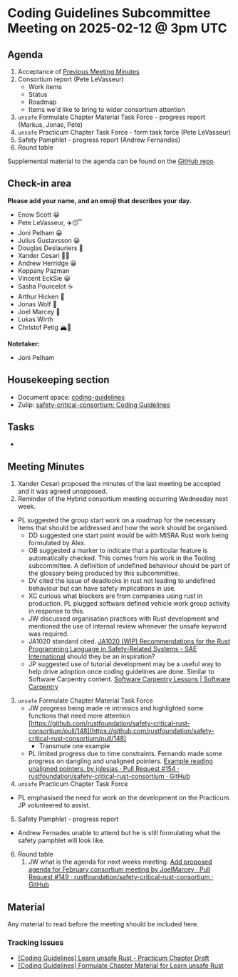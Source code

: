 # Coding Guidelines Subcommittee Meeting on 2025-02-12 @ 3pm UTC

## Agenda

1. Acceptance of [Previous Meeting Minutes](https://github.com/rustfoundation/safety-critical-rust-consortium/blob/main/subcommittee/coding-guidelines/meetings/2025-January-29/minutes.md)  
2. Consortium report (Pete LeVasseur)  
   * Work items  
   * Status  
   * Roadmap  
   * Items we'd like to bring to wider consortium attention  
3. `unsafe` Formulate Chapter Material Task Force \- progress report (Markus, Jonas, Pete)  
4. `unsafe` Practicum Chapter Task Force \- form task force (Pete LeVasseur)  
5. Safety Pamphlet \- progress report (Andrew Fernandes)  
6. Round table

Supplemental material to the agenda can be found on the [GitHub repo](https://github.com/rustfoundation/safety-critical-rust-consortium/tree/main/subcommittee/coding-guidelines).

## Check-in area

**Please add your name, and an emoji that describes your day.**

* Enow Scott 😀  
* Pete LeVasseur, ✈️😴  
* Joni Pelham 😀  
* Julius Gustavsson 😀  
* Douglas Deslauriers 🙂  
* Xander Cesari 😶‍🌫️  
* Andrew Herridge 😀  
* Koppany Pazman  
* Vincent EckSie 😀  
* Sasha Pourcelot ☕  
* Arthur Hicken 🚀  
* Jonas Wolf 🙂  
* Joel Marcey 🥱  
* Lukas Wirth  
* Christof Petig 🏔️🥾

**Notetaker:**

* Joni Pelham

## Housekeeping section

* Document space: [coding-guidelines](https://github.com/rustfoundation/safety-critical-rust-consortium/tree/main/subcommittee/coding-guidelines)  
* Zulip: [safety-critical-consortium: Coding Guidelines](https://rust-lang.zulipchat.com/#narrow/channel/445688-safety-critical-consortium/topic/Coding.20Guidelines)

## Tasks

* 

## Meeting Minutes

1. Xander Cesari proposed the minutes of the last meeting be accepted and it was agreed unopposed.  
2. Reminder of the Hybrid consortium meeting occurring Wednesday next week.  
* PL suggested the group start work on a roadmap for the necessary items that should be addressed and how the work should be organised.  
  * DD suggested one start point would be with MISRA Rust work being formulated by Alex.  
  * OB suggested a marker to indicate that a particular feature is automatically checked. This comes from his work in the Tooling subcommittee.  A definition of undefined behaviour should be part of the glossary being produced by this subcommittee.  
  * DV cited the issue of deadlocks in rust not leading to undefined behaviour but can have safety implications in use.  
  * XC curious what blockers are from companies using rust in production. PL plugged software defined vehicle work group activity in response to this.  
  * JW discussed organisation practices with Rust development and mentioned the use of internal review whenever the unsafe keyword was required.  
  * JA1020 standard cited.  [JA1020 (WIP) Recommendations for the Rust Programming Language in Safety-Related Systems \- SAE International](https://www.sae.org/standards/content/ja1020/) should they be an inspiration?  
  * JP suggested use of tutorial development may be a useful way to help drive adoption once coding guidelines are done. Similar to Software Carpentry content. [Software Carpentry Lessons | Software Carpentry](https://software-carpentry.org/lessons/)  
3. `unsafe` Formulate Chapter Material Task Force  
   * JW progress being made re intrinsics and highlighted some functions that need more attention [https://github.com/rustfoundation/safety-critical-rust-consortium/pull/148](https://github.com/rustfoundation/safety-critical-rust-consortium/pull/148)  
     * Transmute one example  
   * PL limited progress due to time constraints. Fernando made some progress on dangling and unaligned pointers.  [Example reading unaligned pointers. by iglesias · Pull Request \#154 · rustfoundation/safety-critical-rust-consortium · GitHub](https://github.com/rustfoundation/safety-critical-rust-consortium/pull/154)  
4. `unsafe` Practicum Chapter Task Force  
* PL emphasised the need for work on the development on the Practicum. JP volunteered to assist.  
5. Safety Pamphlet \- progress report  
* Andrew Fernades unable to attend but he is still formulating what the safety pamphlet will look like.  
6. Round table  
   1. JW what is the agenda for next weeks meeting. [Add proposed agenda for February consortium meeting by JoelMarcey · Pull Request \#149 · rustfoundation/safety-critical-rust-consortium · GitHub](https://github.com/rustfoundation/safety-critical-rust-consortium/pull/149)

      

## Material

Any material to read before the meeting should be included here.

### Tracking Issues

* [\[Coding Guidelines\] Learn unsafe Rust \- Practicum Chapter Draft](https://github.com/rustfoundation/safety-critical-rust-consortium/issues/122)  
* [\[Coding Guidelines\] Formulate Chapter Material for Learn unsafe Rust](https://github.com/rustfoundation/safety-critical-rust-consortium/issues/123)


